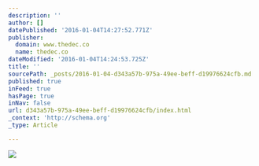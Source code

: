 ```yaml
---
description: ''
author: []
datePublished: '2016-01-04T14:27:52.771Z'
publisher:
  domain: www.thedec.co
  name: thedec.co
dateModified: '2016-01-04T14:24:53.725Z'
title: ''
sourcePath: _posts/2016-01-04-d343a57b-975a-49ee-beff-d19976624cfb.md
published: true
inFeed: true
hasPage: true
inNav: false
url: d343a57b-975a-49ee-beff-d19976624cfb/index.html
_context: 'http://schema.org'
_type: Article

---
```

![](http://thedec.co/wp-content/uploads/2013/12/WhyDallas-Startups1.jpg)